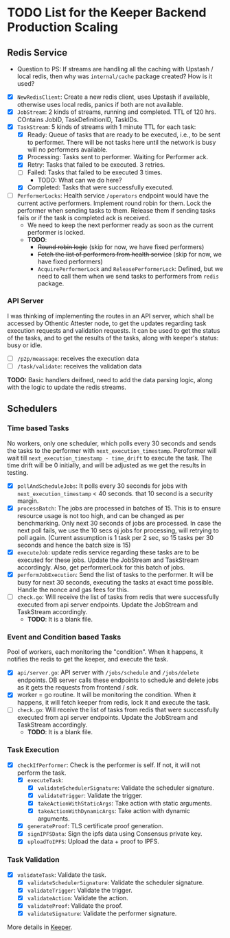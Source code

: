 # TODO List for the Keeper Backend Production Scaling

## Redis Service

* Question to PS: If streams are handling all the caching with Upstash / local redis, then why was `internal/cache` package created? How is it used?

* [x] `NewRedisClient`: Create a new redis client, uses Upstash if available, otherwise uses local redis, panics if both are not available.
* [x] `JobStream`: 2 kinds of streams, running and completed. TTL of 120 hrs. COntains JobID, TaskDefinitionID, TaskIDs.
* [x] `TaskStream`: 5 kinds of streams with 1 minute TTL for each task:
  * [x] Ready: Queue of tasks that are ready to be executed, i.e., to be sent to performer. There will be not tasks here until the network is busy will no performers available.
  * [x] Processing: Tasks sent to performer. Waiting for Performer ack.
  * [x] Retry: Tasks that failed to be executed. 3 retries.
  * [ ] Failed: Tasks that failed to be executed 3 times.
    * TODO: What can we do here?
  * [x] Completed: Tasks that were successfully executed.
* [ ] `PerformerLocks`: Health service `/operators` endpoint would have the current active performers. Implement round robin for them. Lock the performer when sending tasks to them. Release them if sending tasks fails or if the task is completed ack is received.
  * We need to keep the next performer ready as soon as the current performer is locked.
  * **TODO**:
    * ~~Round robin logic~~ (skip for now, we have fixed performers)
    * ~~Fetch the list of performers from health service~~ (skip for now, we have fixed performers)
    * `AcquirePerformerLock` and `ReleasePerformerLock`: Defined, but we need to call them when we send tasks to performers from `redis` package.

### API Server

I was thinking of implementing the routes in an API server, which shall be accessed by Othentic Attester node, to get the updates regarding task execution requests and validation requests. It can be used to get the status of the tasks, and to get the results of the tasks, along with keeper's status: busy or idle.

* [ ] `/p2p/meassage`: receives the execution data
* [ ] `/task/validate`: receives the validation data

**TODO:** Basic handlers deifned, need to add the data parsing logic, along with the logic to update the redis streams.

## Schedulers

### Time based Tasks

No workers, only one scheduler, which polls every 30 seconds and sends the tasks to the performer with `next_execution_timestamp`. Peroformer will wait till `next_execution_timestamp - time_drift` to execute the task. The time drift will be 0 initially, and will be adjusted as we get the results in testing.

* [x] `pollAndScheduleJobs`: It polls every 30 seconds for jobs with `next_execution_timestamp` < 40 seconds. that 10 second is a security margin.
* [x] `processBatch`: The jobs are processed in batches of 15. This is to ensure resource usage is not too high, and can be changed as per benchmarking. Only next 30 seconds of jobs are processed. In case the next poll fails, we use the 10 secs oj jobs for processing, will retrying to poll again. (Current assumption is 1 task per 2 sec, so 15 tasks per 30 seconds and hence the batch size is 15)
* [x] `executeJob`: update redis service regarding these tasks are to be executed for these jobs. Update the JobStream and TaskStream accordingly. Also, get performerLock for this batch of jobs.
* [x] `performJobExecution`: Send the list of tasks to the performer. It will be busy for next 30 seconds, executing the tasks at exact time possible. Handle the nonce and gas fees for this.
* [ ] `check.go`: Will receive the list of tasks from redis that were successfully executed from api server endpoints. Update the JobStream and TaskStream accordingly.
  * **TODO**: It is a blank file.

### Event and Condition based Tasks

Pool of workers, each monitoring the "condition". When it happens, it notifies the redis to get the keeper, and execute the task.

* [x] `api/server.go`: API server with `/jobs/schedule` and `/jobs/delete` endpoints. DB server calls these endpoints to schedule and delete jobs as it gets the requests from frontend / sdk.
* [x] worker = go routine. It will be monitoring the condition. When it happens, it will fetch keeper from redis, lock it and execute the task.
* [ ] `check.go`: Will receive the list of tasks from redis that were successfully executed from api server endpoints. Update the JobStream and TaskStream accordingly.
  * **TODO**: It is a blank file.

### Task Execution

* [x] `checkIfPerformer`: Check is the performer is self. If not, it will not perform the task.
  * [x] `executeTask`:
    * [x] `validateSchedulerSignature`: Validate the scheduler signature.
    * [x] `validateTrigger`: Validate the trigger.
    * [x] `takeActionWithStaticArgs`: Take action with static arguments.
    * [x] `takeActionWithDynamicArgs`: Take action with dynamic arguments.
  * [x] `generateProof`: TLS certificate proof generation.
  * [x] `signIPFSData`: Sign the ipfs data using Consensus private key.
  * [x] `uploadToIPFS`: Upload the data + proof to IPFS.

### Task Validation

* [x] `validateTask`: Validate the task.
  * [x] `validateSchedulerSignature`: Validate the scheduler signature.
  * [x] `validateTrigger`: Validate the trigger.
  * [x] `validateAction`: Validate the action.
  * [x] `validateProof`: Validate the proof.
  * [x] `validateSignature`: Validate the performer signature.

More details in [Keeper](keeper.md).
